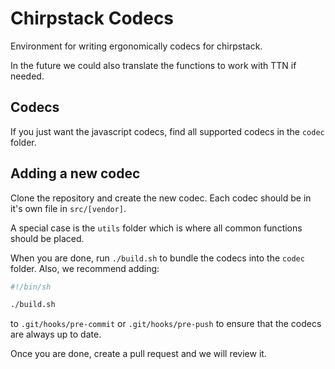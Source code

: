 # Chirpstack Codecs

Environment for writing ergonomically codecs for chirpstack.

In the future we could also translate the functions to work with TTN if needed.

## Codecs

If you just want the javascript codecs, find all supported codecs in the `codec` folder.

## Adding a new codec

Clone the repository and create the new codec. Each codec should be in it's own file in `src/[vendor]`.

A special case is the `utils` folder which is where all common functions should be placed.

When you are done, run `./build.sh` to bundle the codecs into the `codec` folder. Also, we recommend adding:

```sh
#!/bin/sh

./build.sh
```

to `.git/hooks/pre-commit` or `.git/hooks/pre-push` to ensure that the codecs are always up to date.

Once you are done, create a pull request and we will review it.
